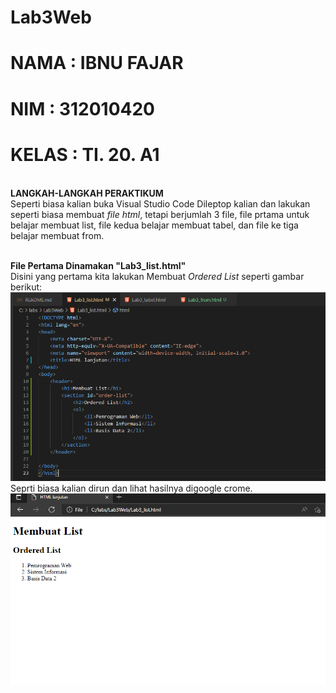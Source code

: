 # Lab3Web

# NAMA  : IBNU FAJAR
# NIM   : 312010420
# KELAS : TI. 20. A1

<br>**LANGKAH-LANGKAH PERAKTIKUM**
<br>Seperti biasa kalian buka Visual Studio Code Dileptop kalian dan lakukan seperti biasa membuat *file html*, tetapi berjumlah 3 file, file prtama untuk belajar membuat list, file kedua belajar membuat tabel, dan file ke tiga belajar membuat from.

<br>**File Pertama Dinamakan "Lab3_list.html"**
<br>Disini yang pertama kita lakukan Membuat *Ordered List* seperti gambar berikut:
<br>![p](gambar/gblist1.png)
<br>Seprti biasa kalian dirun dan lihat hasilnya digoogle crome.
<br>![p](gambar/gblist2.png)